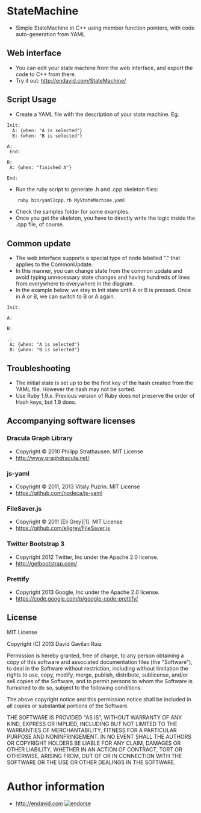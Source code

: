 StateMachine
=============

* Simple StateMachine in C++ using member function pointers, with code auto-generation from YAML

Web interface
--------------
* You can edit your state machine from the web interface, and export the code to C++ from there.
* Try it out: http://endavid.com/StateMachine/

Script Usage
-------------
* Create a YAML file with the description of your state machine. Eg.

```
Init:
  A: {when: "A is selected"}
  B: {when: "B is selected"}

A:
 End:

B:
 A: {when: "finished A"}

End:

```

* Run the ruby script to generate .h and .cpp skeleton files:

```bash
    ruby bin/yaml2cpp.rb MyStateMachine.yaml
```

* Check the samples folder for some examples.
* Once you get the skeleton, you have to directly write the logic inside the .cpp file, of course.

Common update
-------------
* The web interface supports a special type of node labelled "." that applies to the CommonUpdate. 
* In this manner, you can change state from the common update and avoid typing unnecessary state changes and having hundreds of lines from everywhere to everywhere in the diagram.
* In the example below, we stay in Init state until A or B is pressed. Once in A or B, we can switch to B or A again.

```
Init:

A:

B:

.:
 A: {when: "A is selected"}
 B: {when: "B is selected"}
```



Troubleshooting
---------------
* The initial state is set up to be the first key of the hash created from the YAML file. However the hash may not be sorted. 
* Use Ruby 1.9.x. Previous version of Ruby does not preserve the order of Hash keys, but 1.9 does.

Accompanying software licenses
-------------------------------

### Dracula Graph Library ###
* Copyright &copy; 2010 Philipp Strathausen. MIT License
* http://www.graphdracula.net/

### js-yaml ###
* Copyright &copy; 2011, 2013 Vitaly Puzrin. MIT License
* https://github.com/nodeca/js-yaml

### FileSaver.js ###
* Copyright &copy; 2011 [Eli Grey][1]. MIT License
* https://github.com/eligrey/FileSaver.js

### Twitter Bootstrap 3 ###
* Copyright 2012 Twitter, Inc under the Apache 2.0 license.
* http://getbootstrap.com/

### Prettify ###
* Copyright 2013 Google, Inc under the Apache 2.0 license.
* https://code.google.com/p/google-code-prettify/


License
-------
MIT License

Copyright (C) 2013 David Gavilan Ruiz
 
Permission is hereby granted, free of charge, to any person obtaining a copy of this software and associated documentation files (the "Software"), to deal in the Software without restriction, including without limitation the rights to use, copy, modify, merge, publish, distribute, sublicense, and/or sell copies of the Software, and to permit persons to whom the Software is furnished to do so, subject to the following conditions:

The above copyright notice and this permission notice shall be included in all copies or substantial portions of the Software.

THE SOFTWARE IS PROVIDED "AS IS", WITHOUT WARRANTY OF ANY KIND, EXPRESS OR IMPLIED, INCLUDING BUT NOT LIMITED TO THE WARRANTIES OF MERCHANTABILITY, FITNESS FOR A PARTICULAR PURPOSE AND NONINFRINGEMENT. IN NO EVENT SHALL THE AUTHORS OR COPYRIGHT HOLDERS BE LIABLE FOR ANY CLAIM, DAMAGES OR OTHER LIABILITY, WHETHER IN AN ACTION OF CONTRACT, TORT OR OTHERWISE, ARISING FROM, OUT OF OR IN CONNECTION WITH THE SOFTWARE OR THE USE OR OTHER DEALINGS IN THE SOFTWARE.

Author information
===================
* http://endavid.com
[![endorse](https://api.coderwall.com/endavid/endorsecount.png)](https://coderwall.com/endavid)

